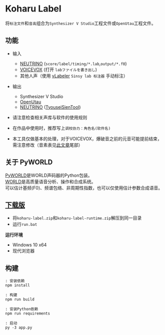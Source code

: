 # Koharu Label
将`标注文件`和`音高`组合为`Synthesizer V Studio`工程文件或`OpenUtau`工程文件。  


## 功能
- 输入
  - [NEUTRINO](https://studio-neutrino.com/) (`score/label/timing/*.lab`,`output/*.f0`)
  - [VOICEVOX](https://voicevox.hiroshiba.jp/) (打开 `labファイルを書き出し`)
  - 其他人声（使用 [vLabeler](https://github.com/sdercolin/vlabeler/) `Sinsy lab 标注器` 手动标注）
- 输出
  - Synthesizer V Studio
  - [OpenUtau](https://github.com/stakira/OpenUtau/)
  - [NEUTRINO](https://n3utrino.work/) ([TyouseiSienTool](https://github.com/sigprogramming/tyouseisientool/releases/))

- 请注意检查相关声库与软件的使用规则
- 在作品中使用时，推荐写上`调校协力：角色名(软件名)`
- 本工具仅做基本的处理，对于VOICEVOX，爆破音之前的元音可能提前结束，需注意修改（音素表见[此文章](https://www.bilibili.com/read/cv14176406)尾部[](https://i0.hdslb.com/bfs/article/4d91f86b7be624085a42f43b269585ed55458a04.jpg)）


## 关于 PyWORLD
[PyWORLD](https://github.com/JeremyCCHsu/Python-Wrapper-for-World-Vocoder/)是WORLD声码器的Python包装。  
[WORLD](https://github.com/mmorise/World/)是高质量语音分析、操作和合成系统。  
可以估计基频(F0)、频谱包络、非周期性指数，也可以仅使用估计参数合成语音。  


## [下载版](https://pan.baidu.com/s/1fJgz6Resv2gt_GJaLMw6Tw?pwd=khrr)
- 将`koharu-label.zip`和`koharu-label-runtime.zip`解压到同一目录
- 运行`run.bat`

**运行环境**
- Windows 10 x64
- 现代浏览器


## 构建
```batch
: 安装依赖
npm install

: 构建
npm run build

: 安装Python依赖
npm run requirements

: 启动
py -3 app.py
```